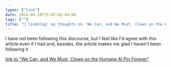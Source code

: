 ```yaml
---
types: ["link"]
date: 2024-04-18T15:07:02-04:00
tags: [""]
title: "🔗 linkblog: my thoughts on 'We Can, and We Must, Clown on the Humane AI Pin Forever'"
---
```

I have not been following this discourse, but I feel like I'd agree with this article even if I had and, besides, the article makes me glad I haven't been following it.

[link to "We Can, and We Must, Clown on the Humane AI Pin Forever"](https://www.404media.co/we-must-never-forget-how-dumb-the-humane-ai-pin-is/)
